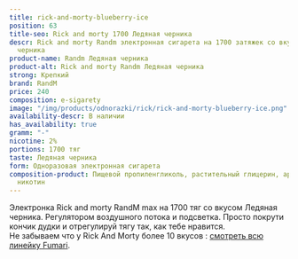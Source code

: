 ```yaml
---
title: rick-and-morty-blueberry-ice
position: 63
title-seo: Rick and morty 1700 Ледяная черника
descr: Rick and morty Randm электронная сигарета на 1700 затяжек со вкусом Ледяная
  черника
product-name: Randm Ледяная черника
product-alt: Rick and morty Randm Ледяная черника
strong: Крепкий
brand: RandM
price: 240
composition: e-sigarety
image: "/img/products/odnorazki/rick/rick-and-morty-blueberry-ice.png"
availability-descr: В наличии
has_availability: true
gramm: "-"
nicotine: 2%
portions: 1700 тяг
taste: Ледяная черника
form: Одноразовая электронная сигарета
composition-product: Пищевой пропиленгликоль, растительный глицерин, ароматизатор,
  никотин
---
```


Электронка Rick and morty ️RandM max на 1700 тяг со вкусом Ледяная черника. Регулятором воздушного потока и подсветка. Просто покрути кончик дудки и отрегулируй тягу так, как тебе нравится.<br>
Не забываем что у Rick And Morty более 10 вкусов : [смотреть всю линейку Fumari](/pods-rick-and-morty).